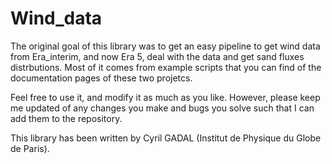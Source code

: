 # Wind_data

The original goal of this library was to get an easy pipeline to get wind data from Era_interim, and now Era 5, 
deal with the data and get sand fluxes distrbutions. Most of it comes from example scripts that you can find of the documentation pages 
of these two projetcs.

Feel free to use it, and modify it as much as you like. However, please keep me updated of any changes you make and bugs you solve such 
that I can add them to the repository.

This library has been written by Cyril GADAL (Institut de Physique du Globe de Paris). 
